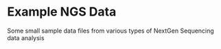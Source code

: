# Example NGS Data

Some small sample data files from various types of NextGen Sequencing data analysis
